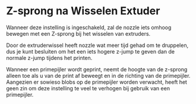 Z-sprong na Wisselen Extuder
====
Wanneer deze instelling is ingeschakeld, zal de nozzle iets omhoog bewegen met een Z-sprong bij het wisselen van extruders.

Door de extruderwissel heeft nozzle wat meer tijd gehad om te druppelen, dus je kunt besluiten om het een iets hogere z-jump te geven dan de normale z-jump tijdens het printen.

Wanneer een primepijler wordt geprint, neemt de hoogte van de z-sprong alleen toe als u van de print af beweegt en in de richting van de primepijler. Aangezien er sowieso blobs op de primepijler worden verwacht, heeft het geen zin om deze instelling te veel te verhogen bij gebruik van een primepijler.